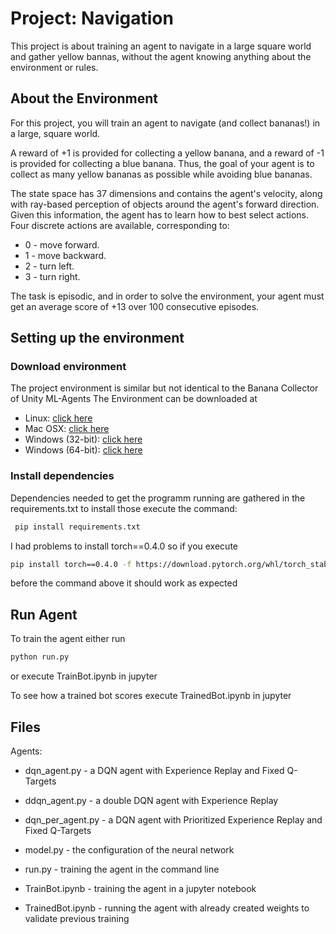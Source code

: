 # Project: Navigation
This project is about training an agent to navigate in a large square world and gather yellow bannas, without the agent knowing anything about the environment or rules.

## About the Environment

For this project, you will train an agent to navigate (and collect bananas!) in a large, square world.

A reward of +1 is provided for collecting a yellow banana, and a reward of -1 is provided for collecting a blue banana. Thus, the goal of your agent is to collect as many yellow bananas as possible while avoiding blue bananas.

The state space has 37 dimensions and contains the agent's velocity, along with ray-based perception of objects around the agent's forward direction. Given this information, the agent has to learn how to best select actions. Four discrete actions are available, corresponding to:

* 0 - move forward.
* 1 - move backward.
* 2 - turn left.
* 3 - turn right.

The task is episodic, and in order to solve the environment, your agent must get an average score of +13 over 100 consecutive episodes.

## Setting up the environment

### Download environment
The project environment is similar but not identical to the Banana Collector of Unity ML-Agents
The Environment can be downloaded at

* Linux: [click here](https://s3-us-west-1.amazonaws.com/udacity-drlnd/P1/Banana/Banana_Linux.zip)
* Mac OSX: [click here](https://s3-us-west-1.amazonaws.com/udacity-drlnd/P1/Banana/Banana.app.zip)
* Windows (32-bit): [click here](https://s3-us-west-1.amazonaws.com/udacity-drlnd/P1/Banana/Banana_Windows_x86.zip)
* Windows (64-bit): [click here](https://s3-us-west-1.amazonaws.com/udacity-drlnd/P1/Banana/Banana_Windows_x86_64.zip)

### Install dependencies
Dependencies needed to get the programm running are gathered in the requirements.txt to install those execute the command:

```bash
 pip install requirements.txt
```

I had problems to install torch==0.4.0 so if you execute 

```bash
pip install torch==0.4.0 -f https://download.pytorch.org/whl/torch_stable.html 
```

before the command above it should work as expected

## Run Agent

To train the agent either run

```bash
python run.py 
```

or execute TrainBot.ipynb in jupyter

To see how a trained bot scores execute TrainedBot.ipynb in jupyter

## Files
Agents:
* dqn_agent.py - a DQN agent with Experience Replay and Fixed Q-Targets
* ddqn_agent.py - a double DQN agent with Experience Replay
* dqn_per_agent.py - a DQN agent with Prioritized Experience Replay and Fixed Q-Targets

* model.py - the configuration of the neural network

* run.py - training the agent in the command line
* TrainBot.ipynb - training the agent in a jupyter notebook

* TrainedBot.ipynb - running the agent with already created weights to validate previous training